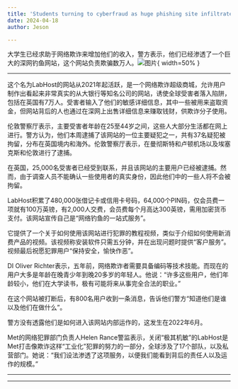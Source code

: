 ```yaml
---
title: 'Students turning to cyberfraud as huge phishing site infiltrated, police reveal'
date: 2024-04-18
author: Jeson

---
```


大学生已经求助于网络欺诈来增加他们的收入，警方表示，他们已经渗透了一个巨大的深网钓鱼网站，这个网站负责欺骗数万人。![图片](https://i.guim.co.uk/img/media/cba1e8b61101d29142bfb5d57ebb4bed2b165a5c/195_271_3629_2177/master/3629.jpg){ width=50% }

---
这个名为LabHost的网站从2021年起活跃，是一个网络欺诈超级商城，允许用户制作出看起来非常真实的从大银行等知名公司的网站，诱使全球受害者落入陷阱，包括在英国有7万人。受害者输入了他们的敏感详细信息，其中一些被用来盗取资金，但网站背后的人也通过在深网上出售详细信息来赚取钱财，供欺诈分子使用。

伦敦警察厅表示，主要受害者年龄在25至44岁之间，这些人大部分生活都在网上进行。警方认为，他们本周逮捕了该网站的一位主要疑犯之一，共有37名疑犯被拘留，分布在英国境内和海外。伦敦警察厅表示，在曼彻斯特和卢顿机场以及埃塞克斯和伦敦进行了逮捕。

在英国，25,000名受害者已经受到联系，并且该网站的主要用户已经被逮捕。然而，由于调查人员不能确认一些使用者的真实身份，因此他们中的一些人将不会被拘留。

LabHost积累了480,000张借记卡或信用卡号码，64,000个PIN码，仅会员费一项就有100万英镑，有2,000人交费，会员费每个月高达300英镑，需用加密货币支付。该网站宣传自己是“网络钓鱼的一站式服务”。

它提供了一个关于如何使用该网站进行犯罪的教程视频，类似于介绍如何使用新消费产品的视频。该视频称安装软件只需五分钟，并在出现问题时提供“客户服务”。视频最后祝愿犯罪用户“保持安全，愉快作恶”。

DI Oliver Richter表示，五年前，网络欺诈者需要具备编码等技术技能。而现在的用户大多是年龄在晚青少年到晚20多岁的年轻人。他说：“许多这些用户，他们年龄较小，他们在大学读书，极有可能将来从事完全合法的职业。”

在这个网站被打断后，有800名用户收到一条消息，告诉他们警方“知道他们是谁以及他们在做什么”。

警方没有透露他们是如何进入该网站内部运作的，这发生在2022年6月。


Met的网络犯罪部门负责人Helen Rance警监表示，关闭“极其机敏”的LabHost是Met打击像欺诈这样“工业化”犯罪的努力的一部分，全球涉及了17个部队，以及私营部门。她说：“我们设法渗透了这项服务，以便我们能看到背后的责任人以及运作的规模。”

---
---
